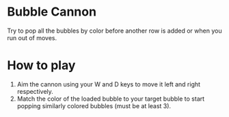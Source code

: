# Bubble Cannon

Try to pop all the bubbles by color before another row is added or when you run out of moves.

# How to play
1. Aim the cannon using your W and D keys to move it left and right respectively.
2. Match the color of the loaded bubble to your target bubble to start popping similarly colored bubbles (must be at least 3).
